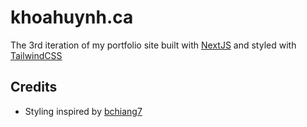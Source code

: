 # khoahuynh.ca

The 3rd iteration of my portfolio site built with [NextJS](https://nextjs.org/) and styled with [TailwindCSS](https://tailwindcss.com/)

## Credits

- Styling inspired by <a href="https://github.com/bchiang7" target="_blank" rel="noopener noreferrer">bchiang7</a>

